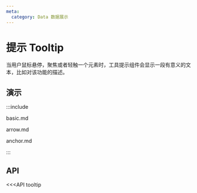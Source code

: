 ```yaml
---
meta:
  category: Data 数据展示
---
```


# 提示 Tooltip

当用户鼠标悬停，聚焦或者轻触一个元素时，工具提示组件会显示一段有意义的文本，比如对该功能的描述。

## 演示

:::include

basic.md

arrow.md

anchor.md

:::

## API

<<<API tooltip